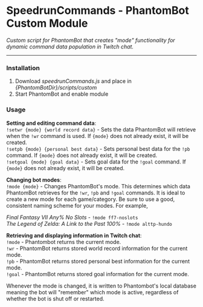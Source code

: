 # SpeedrunCommands - PhantomBot Custom Module

*Custom script for PhantomBot that creates "mode" functionality for dynamic command data population in Twitch chat.*  

---

### Installation  

1. Download *speedrunCommands.js* and place in *{PhantomBotDir}/scripts/custom*  
2. Start PhantomBot and enable module  

### Usage  

**Setting and editing command data**:  
`!setwr {mode} {world record data}` - Sets the data PhantomBot will retrieve when the `!wr` command is used. If `{mode}` does not already exist, it will be created.  
`!setpb {mode} {personal best data}` - Sets personal best data for the `!pb` command. If `{mode}` does not already exist, it will be created.    
`!setgoal {mode} {goal data}` - Sets goal data for the `!goal` command. If `{mode}` does not already exist, it will be created.  

**Changing bot modes**:  
`!mode {mode}` - Changes PhantomBot's mode. This determines which data PhantomBot retrieves for the `!wr`, `!pb` and `!goal` commands. It is ideal to create a new mode for each game/category. Be sure to use a good, consistent naming scheme for your modes. For example,  

*Final Fantasy VII Any% No Slots* - `!mode ff7-noslots`  
*The Legend of Zelda: A Link to the Past 100%* - `!mode alttp-hundo`  

**Retrieving and displaying information in Twitch chat**:  
`!mode` - Phantombot returns the current mode.  
`!wr` - PhantomBot returns stored world record information for the current mode.  
`!pb` - PhantomBot returns stored personal best information for the current mode.  
`!goal` - PhantomBot returns stored goal information for the current mode.  

Whenever the mode is changed, it is written to Phantombot's local database meaning the bot will "remember" which mode is active, regardless of whether the bot is shut off or restarted.
